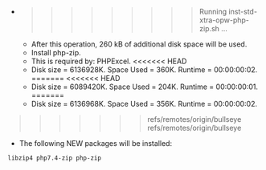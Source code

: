 * >>>>>>>>> Running inst-std-xtra-opw-php-zip.sh ...
  * After this operation, 260 kB of additional disk space will be used.
  * Install php-zip.
  * This is required by: PHPExcel.
<<<<<<< HEAD
  * Disk size = 6136928K. Space Used = 360K. Runtime = 00:00:00:02.
=======
<<<<<<< HEAD
  * Disk size = 6089420K. Space Used = 204K. Runtime = 00:00:00:01.
=======
  * Disk size = 6136968K. Space Used = 356K. Runtime = 00:00:00:02.
>>>>>>> refs/remotes/origin/bullseye
>>>>>>> refs/remotes/origin/bullseye
  * The following NEW packages will be installed:
  ```bash
libzip4 php7.4-zip php-zip
  ```
